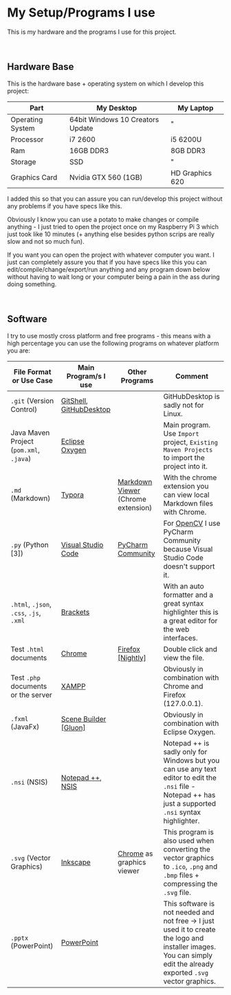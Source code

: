 # My Setup/Programs I use

This is my hardware and the programs I use for this project.

<br>

## Hardware Base

This is the hardware base + operating system on which I develop this project:

| Part             | My Desktop                       | My Laptop       |
| ---------------- | -------------------------------- | --------------- |
| Operating System | 64bit Windows 10 Creators Update | "               |
| Processor        | i7 2600                          | i5 6200U        |
| Ram              | 16GB  DDR3                       | 8GB DDR3        |
| Storage          | SSD                              | "               |
| Graphics Card    | Nvidia GTX 560 (1GB)             | HD Graphics 620 |

I added this so that you can assure you can run/develop this project without any problems if you have specs like this.

Obviously I know you can use a potato to make changes or compile anything - I just tried to open the project once on my Raspberry Pi 3 which just took like 10 minutes (+ anything else besides python scrips are really slow and not so much fun).

If you want you can open the project with whatever computer you want. I just can completely assure you that if you have specs like this you can edit/compile/change/export/run anything and any program down below without having to wait long or your computer being a pain in the ass during doing something.

<br>

## Software

I try to use mostly cross platform and free programs - this means with a high percentage you can use the following programs on whatever platform you are:

| File Format or Use Case                 | Main Program/s I use                     | Other Programs                           | Comment                                  |
| --------------------------------------- | ---------------------------------------- | ---------------------------------------- | ---------------------------------------- |
| `.git`  (Version Control)               | [GitShell](https://git-scm.com/downloads), [GitHubDesktop](https://desktop.github.com/) |                                          | GitHubDesktop is sadly not for Linux.    |
| Java Maven Project (`pom.xml`, `.java`) | [Eclipse Oxygen](https://www.eclipse.org/downloads/) |                                          | Main program. Use `Import` project, `Existing Maven Projects` to import the project into it. |
| `.md` (Markdown)                        | [Typora](https://typora.io/)             | [Markdown Viewer](https://chrome.google.com/webstore/detail/markdown-viewer/ckkdlimhmcjmikdlpkmbgfkaikojcbjk) (Chrome extension) | With the chrome extension you can view local Markdown files with Chrome. |
| `.py` (Python [3])                      | [Visual Studio Code](https://code.visualstudio.com/) | [PyCharm Community](https://www.jetbrains.com/pycharm/download/#section=windowsPy) | For [OpenCV](http://opencv-python-tutroals.readthedocs.io/en/latest/index.html) I use PyCharm Community because Visual Studio Code doesn't support it. |
| `.html`, `.json`, `.css`, `.js`, `.xml` | [Brackets](http://brackets.io/)          |                                          | With an auto formatter and a great syntax highlighter this is a great editor for the web interfaces. |
| Test `.html` documents                  | [Chrome](https://www.google.com/chrome/index.html) | [Firefox [Nightly]](https://www.mozilla.org/en-US/firefox/channel/desktop/) | Double click and view the file.          |
| Test `.php` documents or the server     | [XAMPP](https://www.apachefriends.org/download.html) |                                          | Obviously in combination with Chrome and Firefox (127.0.0.1). |
| `.fxml` (JavaFx)                        | [Scene Builder [Gluon]](http://gluonhq.com/products/scene-builder/) |                                          | Obviously in combination with Eclipse Oxygen. |
| `.nsi` (NSIS)                           | [Notepad ++](https://notepad-plus-plus.org/), [NSIS](http://nsis.sourceforge.net/Download) |                                          | Notepad ++ is sadly only for Windows but you can use any text editor to edit the `.nsi` file - Notepad ++ has just a supported `.nsi` syntax highlighter. |
| `.svg` (Vector Graphics)                | [Inkscape](https://inkscape.org/en/)     | [Chrome](https://www.google.com/chrome/index.html) as graphics viewer | This program is also used when converting the vector graphics to `.ico`, `.png` and `.bmp` files + compressing the `.svg` file. |
| `.pptx` (PowerPoint)                    | [PowerPoint](https://products.office.com/en/powerpoint) |                                          | This software is not needed and not free -> I just used it to create the logo and installer images. You can simply edit the already exported `.svg` vector graphics. |